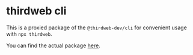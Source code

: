 # thirdweb cli

  This is a proxied package of the `@thirdweb-dev/cli` for convenient usage with `npx thirdweb`.
  
  You can find the actual package [here](https://www.npmjs.com/package/@thirdweb-dev/cli).
  